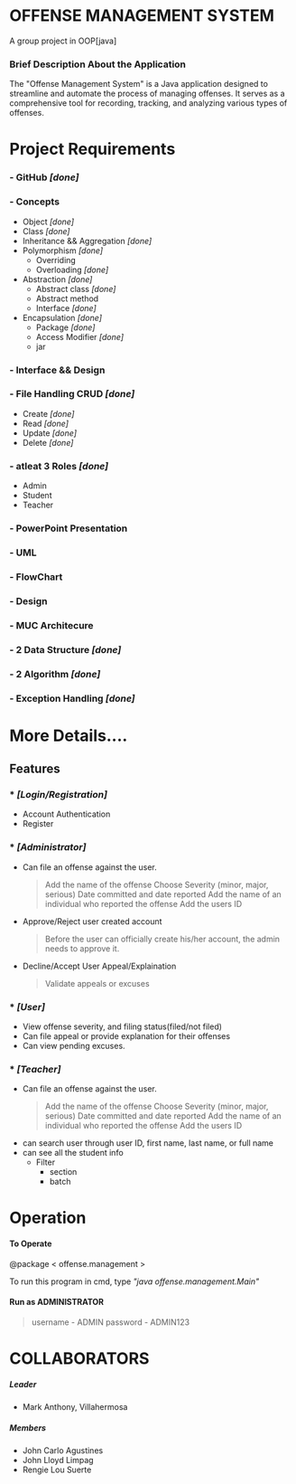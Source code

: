 # OFFENSE MANAGEMENT SYSTEM

A group project in OOP[java]

### Brief Description About the Application
    
The "Offense Management System" is a Java application designed to streamline and automate the process of managing offenses. It serves as a comprehensive tool for recording, tracking, and analyzing various types of offenses.

# Project Requirements

### - GitHub _[done]_
### - Concepts
* Object _[done]_
* Class _[done]_
* Inheritance && Aggregation _[done]_
* Polymorphism _[done]_
  * Overriding
  * Overloading _[done]_
* Abstraction _[done]_
  * Abstract class _[done]_
  * Abstract method
  * Interface _[done]_
* Encapsulation _[done]_
  * Package _[done]_
  * Access Modifier _[done]_
  * jar
### - Interface && Design
### - File Handling CRUD _[done]_
* Create _[done]_
* Read _[done]_
* Update _[done]_
* Delete _[done]_
### - atleat 3 Roles _[done]_
* Admin
* Student
* Teacher
### - PowerPoint Presentation
### - UML
### - FlowChart
### - Design
### - MUC Architecure
### - 2 Data Structure _[done]_
### - 2 Algorithm _[done]_
### - Exception Handling _[done]_


# More Details....
 ## Features
  ### * _[Login/Registration]_
   * Account Authentication
   * Register

  ### * _[Administrator]_
   * Can file an offense against the user.
     > Add the name of the offense
     > Choose Severity (minor, major, serious)
     > Date committed and date reported
     > Add the name of an individual who reported the offense 
     > Add the users ID

  * Approve/Reject user created account
    > Before the user can officially create his/her account, the admin needs to approve it.

  * Decline/Accept User Appeal/Explaination
    > Validate appeals or excuses

 ### * _[User]_
  * View offense severity, and filing status(filed/not filed)
  * Can file appeal or provide explanation for their offenses
  * Can view pending excuses.

 ### * _[Teacher]_
  * Can file an offense against the user.
     > Add the name of the offense
     > Choose Severity (minor, major, serious)
     > Date committed and date reported
     > Add the name of an individual who reported the offense 
     > Add the users ID
  * can search user through user ID, first name, last name, or full name
  * can see all the student info
    * Filter
      * section
      * batch

# Operation
  #### To Operate

  @package  < offense.management >

  To run this program in cmd, type _"java offense.management.Main"_

#### Run as ADMINISTRATOR
 > username - ADMIN
 > password - ADMIN123


# COLLABORATORS
 ##### Leader
  * Mark Anthony, Villahermosa
 ##### Members
  * John Carlo Agustines
  * John Lloyd Limpag
  * Rengie Lou Suerte
